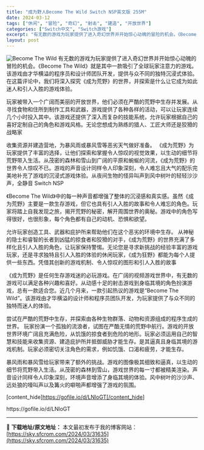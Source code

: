 ```yaml
---
title: "成为野人Become The Wild Switch NSP英文版 255M"
date: 2024-03-12
tags: ["休闲", "冒险", "奇幻", "射击", "建造", "开放世界"]
categories: ["Switch中文", "Switch游戏"]
excerpt: "有无数的游戏为玩家提供了进入奇幻世界并开始惊心动魄的冒险的机会。《Become The Wild》就是其中一款吸引了全球玩家注意力的游戏。该游戏由才华横溢的程序员和设计师团队开发，提供与众不同的独特沉浸式体验。在这篇评论中，我们将深入探究《成为荒野》的世界，并探索是什么让它成为如此迷人和引人入胜的游&hellip;"
layout: post
---
```


<img class="aligncenter" src="https://sky.sfcrom.com/wp-content/uploads/2024/03/20240329101514-a53d3.jpeg" alt="Become The Wild" />
有无数的游戏为玩家提供了进入奇幻世界并开始惊心动魄的冒险的机会。《Become The Wild》就是其中一款吸引了全球玩家注意力的游戏。该游戏由才华横溢的程序员和设计师团队开发，提供与众不同的独特沉浸式体验。在这篇评论中，我们将深入探究《成为荒野》的世界，并探索是什么让它成为如此迷人和引人入胜的游戏体验。

玩家被带入一个广阔而美丽的开放世界，他们必须在严酷的荒野中生存并发展。从寻找食物和住所到制作工具和武器，游戏提供了各种各样的活动，可以让玩家连续几个小时投入其中。该游戏还提供了深入而复杂的技能系统，允许玩家根据自己的喜好定制自己的角色和游戏风格。无论您想成为熟练的猎人、工匠大师还是狡猾的战略家

收集资源并建造营地，为暴风雨或暴风雪等恶劣天气做好准备。
《成为荒野》为玩家提供了丰富的选择，让他们探索和掌握令人惊叹的视觉效果，以生动的细节将荒野带入生活。从茂密的森林和雪山到广阔的平原和蜿蜒的河流，《成为荒野》的世界令人惊叹不已。游戏的声音设计同样令人印象深刻，令人难忘且大气的配乐完美地补充了游戏的沉浸式游戏体验。从夜间生物的怪异叫声到风中树叶的轻轻沙沙声，全静音 Switch NSP

《Become The Wild》中的每一种声音都增强了整体的沉浸感和真实感。虽然《成为荒野》主要是一款生存游戏，但它也具有引人入胜的故事和令人难忘的角色。玩家将踏上自我发现之旅，揭开荒野的秘密，解开周围世界的奥秘。游戏中的角色写得很好，也很形象，每个角色都有自己的动机、恐惧和欲望。

允许玩家创造工具、武器和庇护所来帮助他们在这个恶劣的环境中生存。
从神秘的隐士和睿智的长者到凶猛的掠食者和狡猾的对手，《成为荒野》的世界充满了多样化且引人入胜的角色，让玩家保持警惕。无论您是寻求新挑战的经验丰富的游戏玩家，还是寻求独特且引人入胜的体验的休闲玩家，《成为狂野》都能为每个人提供一些东西。凭借其创新的游戏机制、令人惊叹的图形和引人入胜的故事

《成为荒野》是任何生存游戏迷的必玩游戏。在广阔的视频游戏世界中，有无数的游戏可以满足各种兴趣和喜好。从动感十足的射击游戏到身临其境的角色扮演游戏，总有一款适合您。近几个月来，一款引起热议的游戏是“Become The Wild”。该游戏由才华横溢的设计师和程序员团队开发，为玩家提供了与众不同的独特而迷人的体验。

尝试在严酷的荒野中生存，并探索由各种生物群落、动物和资源组成的程序生成的世界。
玩家扮演一个孤独的流浪者，试图在严酷无情的荒野中航行。游戏的开放世界环境广阔且充满危险，从饥饿的掠食者到危险的地形。玩家必须运用自己的智慧和技能来收集资源、建造庇护所并抵御威胁才能生存。是其逼真且身临其境的游戏机制。玩家必须密切关注角色的需求，例如饥饿、口渴和疲劳，才能生存。

暴风雨和暴风雪给玩家带来了额外的挑战。游戏的图像极其细致和逼真，以生动的细节将荒野带入生活。从茂密的森林到雪山，游戏世界的每一寸都被精美渲染。声音设计同样令人印象深刻，环境声音增添了身临其境的体验。风中树叶的沙沙声、远处狼的嚎叫声以及篝火的噼啪声都增强了游戏的氛围。

[content_hide]https://gofile.io/d/LNloGT[/content_hide]

<!--wechatfans start-->https://gofile.io/d/LNloGT<!--wechatfans end-->

---
📖 **下载地址/原文地址：** 本文最初发布于我的博客网站：[https://sky.sfcrom.com/2024/03/31635](https://sky.sfcrom.com/2024/03/31635)
